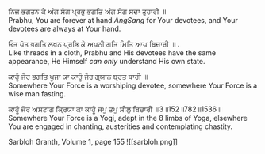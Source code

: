ਨਿਜ ਭਗਤਨ ਕੇ ਅੰਗ ਸੰਗ ਪ੍ਰਭੁ ਭਗਤਿ ਅੰਗ ਸੰਗ ਸਦਾ ਤੁਹਾਰੀ ॥  
Prabhu, You are forever at hand *AngSang* for Your devotees, and Your devotees are always at Your hand.  
  
ਓਤ ਪੋਤ ਭਗਤਿ ਲਖਨ ਪ੍ਰਭਿ ਕੇ ਅਪਨੀ ਗਤਿ ਮਿਤਿ ਆਪ ਬਿਚਾਰੀ ॥ .  
Like threads in a cloth, Prabhu and His devotees have the same appearance, He Himself *can only* understand His own state. 
  
ਕਾਹੂੰ ਜੋਰ ਭਗਤਿ ਪੂਜਾ ਕਾ ਕਾਹੂੰ ਜੋਰ ਗ੍ਯਾਨ ਬ੍ਰਤ ਧਾਰੀ ॥  
Somewhere Your Force is a worshiping devotee, somewhere Your Force is a wise man fasting.  
  
ਕਾਹੂੰ ਜੋਰ ਅਸਟਾਂਗ ਕ੍ਰਿਯਾ ਕਾ ਕਾਹੂੰ ਜਪੁ ਤਪੁ ਸੀਲੁ ਬਿਚਾਰੀ ॥3॥152॥782॥1536॥  
Somewhere Your Force is a Yogi, adept in the 8 limbs of Yoga, elsewhere You are engaged in chanting, austerities and contemplating chastity.  
  
Sarbloh Granth, Volume 1, page 155
![[sarbloh.png]]
